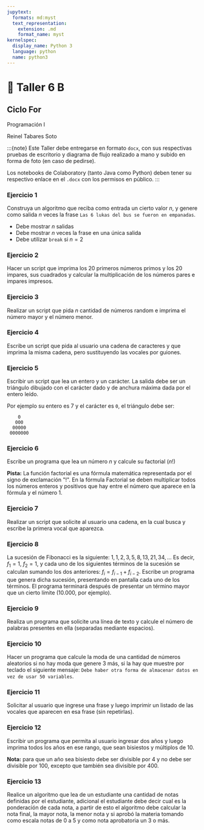 ```yaml
---
jupytext:
  formats: md:myst
  text_representation:
    extension: .md
    format_name: myst
kernelspec:
  display_name: Python 3
  language: python
  name: python3
---
```


# 📄 Taller 6 B

## Ciclo For
Programación I

Reinel Tabares Soto

:::{note}
Este Taller debe entregarse en formato `docx`, con sus respectivas pruebas de escritorio y diagrama de flujo realizado a mano y subido en forma de foto (en caso de pedirse).

Los notebooks de Colaboratory (tanto Java como Python) deben tener su respectivo enlace en el `.docx` con los permisos en público.
:::

### Ejercicio 1
Construya un algoritmo que reciba como entrada un cierto valor $n$, y genere como salida $n$ veces la frase `Las 6 lukas del bus se fueron en empanadas`.

- Debe mostrar $n$ salidas
- Debe mostrar $n$ veces la frase en una única salida
- Debe utilizar `break` si $n=2$

### Ejercicio 2
Hacer un script que imprima los $20$ primeros números primos y los $20$ impares, sus cuadrados y calcular la multiplicación de los números pares e impares impresos.

### Ejercicio 3
Realizar un script que pida $n$ cantidad de números random e imprima el número mayor y el número menor.

### Ejercicio 4
Escribe un script que pida al usuario una cadena de caracteres y que imprima la misma cadena, pero sustituyendo las vocales por guiones.

### Ejercicio 5
Escribir un script que lea un entero y un carácter. La salida debe ser un triángulo dibujado con el carácter dado y de anchura máxima dada por el entero leído. 

Por ejemplo su entero es $7$ y el carácter es `0`, el triángulo debe ser:

        0
       000
      00000 
     0000000

### Ejercicio 6
Escribe un programa que lea un número $n$ y calcule su factorial ($n!$)

**Pista:** La función factorial es una fórmula matemática representada por el signo de exclamación "$!$". En la fórmula Factorial se deben multiplicar todos los números enteros y positivos que hay entre el número que aparece en la fórmula y el número $1$.

### Ejercicio 7
Realizar un script que solicite al usuario una cadena, en la cual busca y escribe la primera vocal que aparezca.

### Ejercicio 8
La sucesión de Fibonacci es la siguiente: $1, 1, 2, 3, 5, 8, 13, 21, 34, ...$
Es decir, $f_1=1$, $f_2=1$, y cada uno de los siguientes términos de la sucesión se calculan sumando los dos anteriores: $f_i=f_{i−1} + f_{i−2}$. Escribe un programa que genera dicha sucesión, presentando en pantalla cada uno de los términos. El programa terminará después de presentar un término mayor que un cierto límite ($10.000$, por ejemplo).


### Ejercicio 9
Realiza un programa que solicite una línea de texto y calcule el número de palabras presentes en ella (separadas mediante espacios).

### Ejercicio 10
Hacer un programa que calcule la moda de una cantidad de números aleatorios si no hay moda que genere $3$ más, si la hay que muestre por teclado el siguiente mensaje: `Debe haber otra forma de almacenar datos en vez de usar 50 variables`.

### Ejercicio 11
Solicitar al usuario que ingrese una frase y luego imprimir un listado de las vocales que aparecen en esa frase (sin repetirlas).

### Ejercicio 12
Escribir un programa que permita al usuario ingresar dos años y luego imprima todos los años en ese rango, que sean bisiestos y múltiplos de $10$. 

**Nota:** para que un año sea bisiesto debe ser divisible por $4$ y no debe ser divisible por $100$, excepto que también sea divisible por $400$.

### Ejercicio 13
Realice un algoritmo que lea de un estudiante una cantidad de notas definidas por el estudiante, adicional el estudiante debe decir cual es la ponderación de cada nota, a partir de esto el algoritmo debe calcular la nota final, la mayor nota, la menor nota y si aprobó la materia tomando como escala notas de $0$ a $5$ y como nota aprobatoria un $3$ o más.










